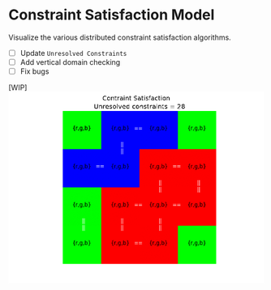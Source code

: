 # Constraint Satisfaction Model

Visualize the various distributed constraint satisfaction algorithms.

 - [ ] Update `Unresolved Constraints`
 - [ ] Add vertical domain checking
 - [ ] Fix bugs

[WIP] ![Animation](https://github.com/JustinShenk/constraint-satisfaction/blob/master/animation.gif)
